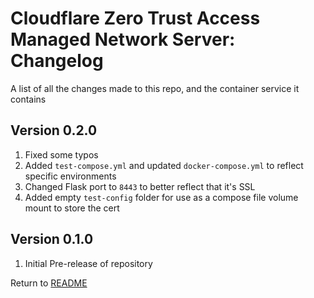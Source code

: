Cloudflare Zero Trust Access Managed Network Server: Changelog
==============================================================
A list of all the changes made to this repo, and the container service it contains

Version 0.2.0
-------------

1. Fixed some typos
2. Added `test-compose.yml` and updated `docker-compose.yml` to reflect specific environments
3. Changed Flask port to `8443` to better reflect that it's SSL
4. Added empty `test-config` folder for use as a compose file volume mount to store the cert

Version 0.1.0
-------------

1. Initial Pre-release of repository

Return to [README](README.md)
